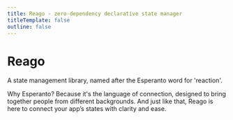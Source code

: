 ```yaml
---
title: Reago - zero-dependency declarative state manager
titleTemplate: false
outline: false
---
```


# Reago

A state management library, named after the Esperanto word for 'reaction'.

Why Esperanto? Because it's the language of connection, designed to bring together people
from different backgrounds. And just like that, Reago is here to connect your app’s states
with clarity and ease.
